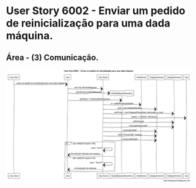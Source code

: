 # User Story 6002 - Enviar um pedido de reinicialização para uma dada máquina.

## Área - (3) Comunicação.

![](../../diagrams/6002/6002_SD.png)